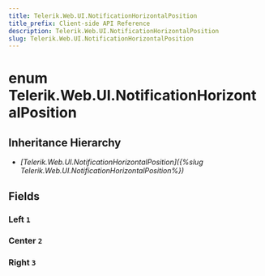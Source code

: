 ```yaml
---
title: Telerik.Web.UI.NotificationHorizontalPosition
title_prefix: Client-side API Reference
description: Telerik.Web.UI.NotificationHorizontalPosition
slug: Telerik.Web.UI.NotificationHorizontalPosition
---
```


# enum Telerik.Web.UI.NotificationHorizontalPosition

## Inheritance Hierarchy

* *[Telerik.Web.UI.NotificationHorizontalPosition]({%slug Telerik.Web.UI.NotificationHorizontalPosition%})*

## Fields

### Left `1`

### Center `2`

### Right `3`


